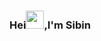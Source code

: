 ### Hei<img src="https://github.com/TheDudeThatCode/TheDudeThatCode/blob/master/Assets/Hi.gif" width="29px">,I'm Sibin
